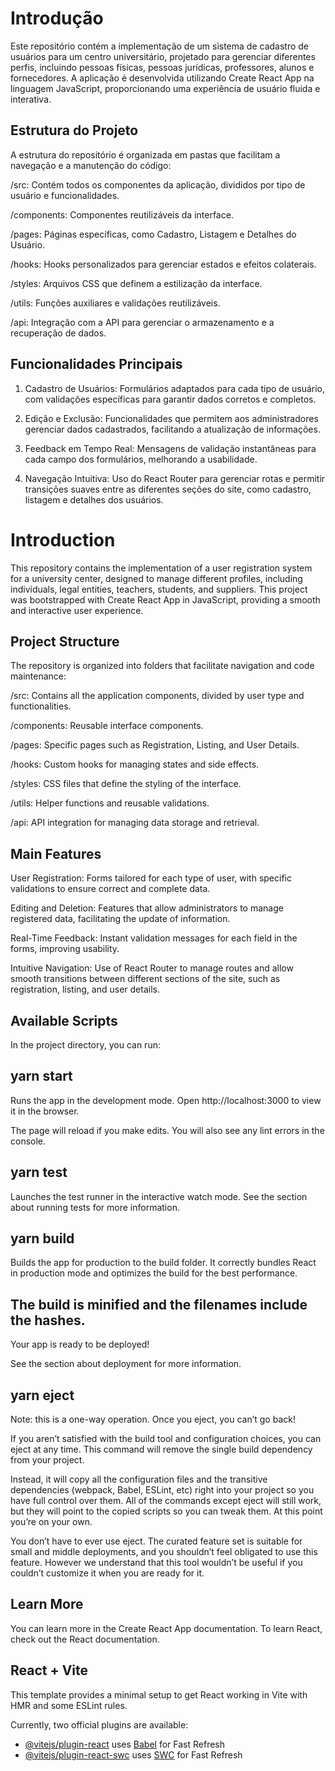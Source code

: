 # Introdução
Este repositório contém a implementação de um sistema de cadastro de usuários para um centro universitário, projetado para gerenciar diferentes perfis, incluindo pessoas físicas, pessoas jurídicas, professores, alunos e fornecedores. A aplicação é desenvolvida utilizando Create React App na linguagem JavaScript, proporcionando uma experiência de usuário fluida e interativa.

## Estrutura do Projeto
A estrutura do repositório é organizada em pastas que facilitam a navegação e a manutenção do código: 

/src: Contém todos os componentes da aplicação, divididos por tipo de usuário e funcionalidades. 

/components: Componentes reutilizáveis da interface. 

/pages: Páginas específicas, como Cadastro, Listagem e Detalhes do Usuário. 

/hooks: Hooks personalizados para gerenciar estados e efeitos colaterais.

/styles: Arquivos CSS que definem a estilização da interface. 

/utils: Funções auxiliares e validações reutilizáveis. 

/api: Integração com a API para gerenciar o armazenamento e a recuperação de dados.

## Funcionalidades Principais
1. Cadastro de Usuários: Formulários adaptados para cada tipo de usuário, com validações específicas para garantir dados corretos e completos. 

2. Edição e Exclusão: Funcionalidades que permitem aos administradores gerenciar dados cadastrados, facilitando a atualização de informações. 

3. Feedback em Tempo Real: Mensagens de validação instantâneas para cada campo dos formulários, melhorando a usabilidade. 

4. Navegação Intuitiva: Uso do React Router para gerenciar rotas e permitir transições suaves entre as diferentes seções do site, como cadastro, listagem e detalhes dos usuários.
   
## 

# Introduction
This repository contains the implementation of a user registration system for a university center, designed to manage different profiles, including individuals, legal entities, teachers, students, and suppliers. This project was bootstrapped with Create React App in JavaScript, providing a smooth and interactive user experience.

## Project Structure
The repository is organized into folders that facilitate navigation and code maintenance:

/src: Contains all the application components, divided by user type and functionalities.

/components: Reusable interface components.

/pages: Specific pages such as Registration, Listing, and User Details.

/hooks: Custom hooks for managing states and side effects.

/styles: CSS files that define the styling of the interface.

/utils: Helper functions and reusable validations.

/api: API integration for managing data storage and retrieval.

## Main Features
User Registration: Forms tailored for each type of user, with specific validations to ensure correct and complete data.

Editing and Deletion: Features that allow administrators to manage registered data, facilitating the update of information.

Real-Time Feedback: Instant validation messages for each field in the forms, improving usability.

Intuitive Navigation: Use of React Router to manage routes and allow smooth transitions between different sections of the site, such as registration, listing, and user details.

## Available Scripts
In the project directory, you can run:

## yarn start
Runs the app in the development mode.
Open http://localhost:3000 to view it in the browser.

The page will reload if you make edits.
You will also see any lint errors in the console.

## yarn test
Launches the test runner in the interactive watch mode.
See the section about running tests for more information.

## yarn build
Builds the app for production to the build folder.
It correctly bundles React in production mode and optimizes the build for the best performance.

## The build is minified and the filenames include the hashes.
Your app is ready to be deployed!

See the section about deployment for more information.

## yarn eject
Note: this is a one-way operation. Once you eject, you can’t go back!

If you aren’t satisfied with the build tool and configuration choices, you can eject at any time. This command will remove the single build dependency from your project.

Instead, it will copy all the configuration files and the transitive dependencies (webpack, Babel, ESLint, etc) right into your project so you have full control over them. All of the commands except eject will still work, but they will point to the copied scripts so you can tweak them. At this point you’re on your own.

You don’t have to ever use eject. The curated feature set is suitable for small and middle deployments, and you shouldn’t feel obligated to use this feature. However we understand that this tool wouldn’t be useful if you couldn’t customize it when you are ready for it.

## Learn More
You can learn more in the Create React App documentation.
To learn React, check out the React documentation.

## React + Vite

This template provides a minimal setup to get React working in Vite with HMR and some ESLint rules.

Currently, two official plugins are available:

- [@vitejs/plugin-react](https://github.com/vitejs/vite-plugin-react/blob/main/packages/plugin-react/README.md) uses [Babel](https://babeljs.io/) for Fast Refresh
- [@vitejs/plugin-react-swc](https://github.com/vitejs/vite-plugin-react-swc) uses [SWC](https://swc.rs/) for Fast Refresh
